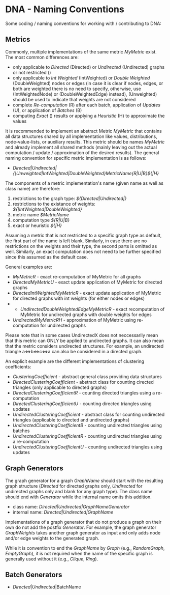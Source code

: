 DNA - Naming Conventions
=====================

Some coding / naming conventions for working with / contributing to DNA:


Metrics
---------------------
Commonly, multiple implementations of the same metric *MyMetric* exist.
The most common differences are:

- only applicable to *Directed* (Directed) or *Undirected* (Undirected) graphs or not restricted ()
- only applicable to *Int Weighted* (IntWeighted) or *Double Weighted* (DoubleWeighted) nodes or edges (in case it is clear if nodes, edges, or both are weighted there is no need to specify, otherwise, use (IntWeightedNode) or (DoubleWeightedEdge) instead), (Unweighted) should be used to indicate that weights are not considered
- complete *Re-computation* (R) after each batch, application of *Updates* (U), or application of *Batches* (B)
- computing *Exact* () results or applying a *Heuristic* (H) to approximate the values

It is recommended to implement an abstract Metric *MyMetric* that contains all data structures shared by all implementation like values, distributions, node-value-lists, or auxiliary results.
This metric should be names *MyMetric* and already implement all shared methods (mainly leaving out the actual computation / update / approximation of the desired results).
The general naming convention for specific metric implementation is as follows:

- *${Directed|Undirected|}${|Unweighted|IntWeighted|DoubleWeighted}$MetricName${R|U|B}${|H}*

The components of a metric implementation's name (given name as well as class name) are therefore:

1. restrictions to the graph type: *${Directed|Undirected|}*
2. restrictions to the existance of weights: *${|IntWeighted|DoubleWeighted}*
1. metric name *$MetricName*
1. computation type *${R|U|B}*
1. exact or heuristic *${|H}*

Assuming a metric that is not restricted to a specific graph type as default, the first part of the name is left blank.
Similarly, in case there are no restrictions on the weights and their type, the second parts is omitted as well.
Similarly, an exact computation does not need to be further specified since this assumed as the default case.

General examples are:

- *MyMetricR* - exact re-computation of MyMetric for all graphs
- *DirectedMyMetricU* - exact update application of MyMetric for directed graphs
- *DirectedIntWeightedMyMetricR* - exact update application of MyMetric for directed graphs with int weights (for either nodes or edges)
- - *UndirectedDoubleWeightedEdgeMyMetricR* - exact recomputation of MyMetric for undirected graphs with double weights for edges
- *UndirectedMyMetricRH* - approximation of MyMetric using re-computation for undirected graphs

Please note that in some cases UndirectedX does not neccessarily mean that this metric can ONLY be applied to undirected graphs.
It can also mean that the metric considers undirected structures.
For example, an undirected triangle a<=>b<=>c<=>a can also be considered in a directed graph.

An explicit example are the different implementations of clustering coefficients:

- *ClusteringCoefficient* - abstract general class providing data structures
- *DirectedClusteringCoefficient* - abstract class for counting cirected triangles (only applicable to directed graphs)
- *DirectedClusteringCoefficientR* - counting directed triangles using a re-computation
- *DirectedClusteringCoefficientU* - counting directed triangles using updates
- *UndirectedClusteringCoefficient* - abstract class for counting undirected triangles (applicable to directed and undirected graphs)
- *UndirectedClusteringCoefficientB* - counting undirected triangles using batches
- *UndirectedClusteringCoefficientR* - counting undirected triangles using a re-computation
- *UndirectedClusteringCoefficientU* - counting undirected triangles using updates



Graph Generators
---------------------

The graph generator for a graph *GraphName* should start with the resulting graph structure (*Directed* for directed graphs only, *Undirected* for undirected graphs only and blank for any graph type).
The class name should end with *Generator* while the internal name omits this addition.

- class name: *${Directed|Undirected|}$GraphNameGenerator*
- internal name: *${Directed|Undirected|}$GraphName*

Implementations of a graph generator that do not produce a graph on their own do not add the postfix *Generator*.
For example, the graph generator *GraphWeights* takes another graph generator as input and only adds node and/or edge weights to the generated graph.

While it is convention to end the *GraphName* by *Graph* (e.g., *RandomGraph*, *EmptyGraph*), it is not required when the name of the specific graph is generally used without it (e.g., *Clique*, *Ring*).



Batch Generators
---------------------

- ${Directed|Undirected|}$BatchName



